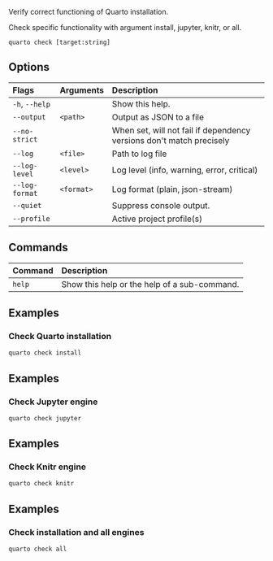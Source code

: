 Verify correct functioning of Quarto installation.

Check specific functionality with argument install, jupyter, knitr, or all.

``` {.bash}
quarto check [target:string]
```


## Options

|Flags          |Arguments  |Description                                                          |
|:--------------|:----------|:--------------------------------------------------------------------|
|`-h`, `--help` |           |Show this help.                                                      |
|`--output`     |`<path>`   |Output as JSON to a file                                             |
|`--no-strict`  |           |When set, will not fail if dependency versions don't match precisely |
|`--log`        |`<file>`   |Path to log file                                                     |
|`--log-level`  |`<level>`  |Log level (info, warning, error, critical)                           |
|`--log-format` |`<format>` |Log format (plain, json-stream)                                      |
|`--quiet`      |           |Suppress console output.                                             |
|`--profile`    |           |Active project profile(s)                                            |
## Commands

|Command |Description                                  |
|:-------|:--------------------------------------------|
|`help`  |Show this help or the help of a sub-command. |


## Examples
### Check Quarto installation

``` {.bash filename='Terminal'}
quarto check install
```
## Examples
### Check Jupyter engine

``` {.bash filename='Terminal'}
quarto check jupyter
```
## Examples
### Check Knitr engine

``` {.bash filename='Terminal'}
quarto check knitr
```
## Examples
### Check installation and all engines

``` {.bash filename='Terminal'}
quarto check all
```

